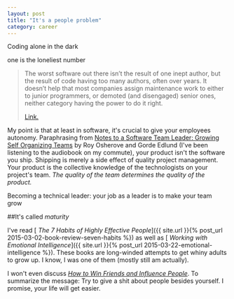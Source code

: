 ```yaml
---
layout: post
title: "It's a people problem"
category: career
---
```


Coding alone in the dark

one is the loneliest number


>The worst software out there isn’t the result of one inept author, but the result of code having too many authors, often over years. It doesn’t help that most companies assign maintenance work to either to junior programmers, or demoted (and disengaged) senior ones, neither category having the power to do it right.
>
>[Link.](https://michaelochurch.wordpress.com/2014/05/30/technologys-loser-problem/)

My point is that at least in software, it's crucial to give your employees autonomy. Paraphrasing from [Notes to a Software Team Leader: Growing Self Organizing Teams](http://www.amazon.com/Notes-Software-Team-Leader-Organizing/dp/B00FBPIUZG/ref=tmm_aud_swatch_0?_encoding=UTF8&qid=&sr=) by Roy Osherove and Gorde Edlund (I've been listening to the audiobook on my commute), your product isn't the software you ship. Shipping is merely a side effect of quality project management. Your product is the collective knowledge of the technologists on your project's team. *The quality of the team determines the quality of the product.*

Becoming a technical leader: your job as a leader is to make your team grow

##It's called *maturity*

I've read [<i class="fa fa-book"></i> *The 7 Habits of Highly Effective People*]({{ site.url }}{% post_url 2015-03-02-book-review-seven-habits %}) as well as [<i class="fa fa-book"></i> *Working with Emotional Intelligence*]({{ site.url }}{% post_url 2015-03-22-emotional-intelligence %}). These books are long-winded attempts to get whiny adults to grow up. I know, I was one of them (mostly still am actually).

I won't even discuss [<i class="fa fa-book"></i> *How to Win Friends and Influence People*](http://www.amazon.com/How-Win-Friends-Influence-People-ebook/dp/B003WEAI4E/ref=sr_1_1_ha?s=digital-text&ie=UTF8&qid=1440473545&sr=1-1&keywords=how+to+win+friends+and+influence+people). To summarize the message: Try to give a shit about people besides yourself. I promise, your life will get easier.

